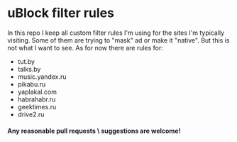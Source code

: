 # uBlock filter rules
In this repo I keep all custom filter rules I'm using for the sites I'm typically visiting. Some of them are trying to "mask" ad or make it "native". But this is not what I want to see.
As for now there are rules for:
* tut.by
* talks.by
* music.yandex.ru
* pikabu.ru
* yaplakal.com
* habrahabr.ru
* geektimes.ru
* drive2.ru

#### Any reasonable pull requests \ suggestions are welcome!

